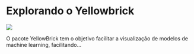 # Explorando o Yellowbrick

![](https://www.scikit-yb.org/en/latest/_images/banner.png)

O pacote YellowBrick tem o objetivo facilitar a visualização de modelos de machine learning, facilitando...
